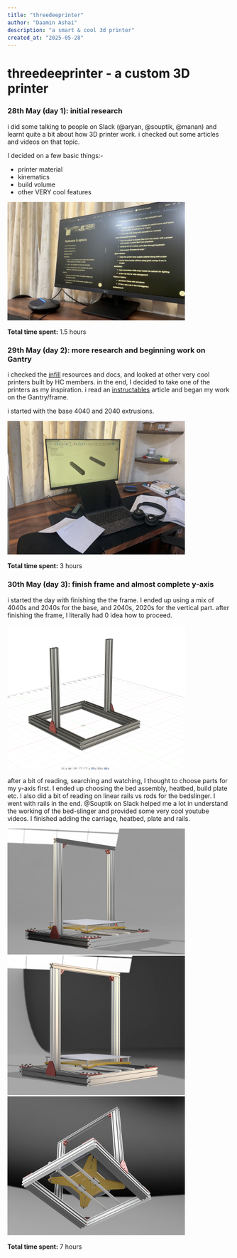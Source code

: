 ```yaml
---
title: "threedeeprinter"
author: "Daamin Ashai"
description: "a smart & cool 3d printer"
created_at: "2025-05-28"
---
```


# threedeeprinter - a custom 3D printer

### 28th May (day 1): initial research

i did some talking to people on Slack (@aryan, @souptik, @manan) and learnt quite a bit about how 3D printer work. i checked out some articles and videos on that topic.

I decided on a few basic things:-

- printer material
- kinematics
- build volume
- other VERY cool features

<img src="assets/journal/monitor-research-thingy-bro-is-not-him.jpeg" width="400px" alt="pic of monitor with notion nerdy docs"></img>

**Total time spent:** 1.5 hours

### 29th May (day 2): more research and beginning work on Gantry

i checked the [infill](https://infill.hackclub.com) resources and docs, and looked at other very cool printers built by HC members. in the end, I decided to take one of the printers as my inspiration. i read an [instructables](https://www.instructables.com/DIY-3D-Printer-From-Scratch/) article and began my work on the Gantry/frame.

i started with the base 4040 and 2040 extrusions.

<img src="assets/journal/cad_model.jpeg" width="400px" alt="pic of fusion 360 with the 4040 base extrusions"></img>

**Total time spent:** 3 hours

### 30th May (day 3): finish frame and almost complete y-axis

i started the day with finishing the the frame. I ended up using a mix of 4040s and 2040s for the base, and 2040s, 2020s for the vertical part. after finishing the frame, I literally had 0 idea how to proceed.

<img src="assets/journal/frame.png" width="400px" alt="pic of fusion 360 with the almost complete frame"></img>

after a bit of reading, searching and watching, I thought to choose parts for my y-axis first. I ended up choosing the bed assembly, heatbed, build plate etc. I also did a bit of reading on linear rails vs rods for the bedslinger. I went with rails in the end. @Souptik on Slack helped me a lot in understand the working of the bed-slinger and provided some very cool youtube videos.
I finished adding the carriage, heatbed, plate and rails.

<img src="assets/journal/left-y.png" width="400px" alt="pic of fusion 360 with the 4040 base extrusions"></img>
<img src="assets/journal/right-y.png" width="400px" alt="pic of fusion 360 with the 4040 base extrusions"></img>
<img src="assets/journal/bottom-y.png" width="400px" alt="pic of fusion 360 with the 4040 base extrusions"></img>

**Total time spent:** 7 hours
